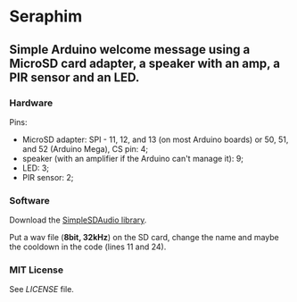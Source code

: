 # Seraphim

## Simple Arduino welcome message using a MicroSD card adapter, a speaker with an amp, a PIR sensor and an LED.

### Hardware

Pins:
 - MicroSD adapter: SPI - 11, 12, and 13 (on most Arduino boards) or 50, 51, and 52 (Arduino Mega), CS pin: 4;
 - speaker (with an amplifier if the Arduino can't manage it): 9;
 - LED: 3;
 - PIR sensor: 2;
 
 ### Software
 
 Download the [SimpleSDAudio library](http://hackerspace-ffm.de/wiki/index.php?title=Datei:SimpleSDAudio_V1.03.zip).
 
 Put a wav file (**8bit, 32kHz**) on the SD card, change the name and maybe the cooldown in the code (lines 11 and 24).
 
 ### MIT License
 
 See *LICENSE* file.
